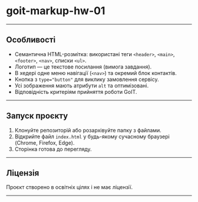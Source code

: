 # goit-markup-hw-01

---

## Особливості

- Семантична HTML-розмітка: використані теги `<header>`, `<main>`, `<footer>`, `<nav>`, списки `<ul>`.
- Логотип — це текстове посилання (вимога завдання).
- В хедері одне меню навігації (`<nav>`) та окремий блок контактів.
- Кнопка з `type="button"` для виклику замовлення сервісу.
- Усі зображення мають атрибути `alt` та оптимізовані.
- Відповідність критеріям прийняття роботи GoIT.

---

## Запуск проєкту

1. Клонуйте репозиторій або розархівуйте папку з файлами.
2. Відкрийте файл `index.html` у будь-якому сучасному браузері (Chrome, Firefox, Edge).
3. Сторінка готова до перегляду.

---

## Ліцензія

Проєкт створено в освітніх цілях і не має ліцензії.

---


